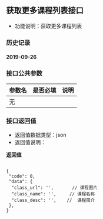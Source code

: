 ## 获取更多课程列表接口
+ 功能说明：获取更多课程列表

### 历史记录

#### 2019-09-26

### 接口公共参数
|参数名		   		|是否必填	|说明			    			|
|:------------------|:----------|:------------------------------|
|无		|		  	|    	  			|


### 接口返回值
+ 返回值数据类型：json
+ 返回值说明：

**返回值**  

```

{
 "code": 0,
 "data": {
  "class_url": '',       // 课程图片
  "class_name": '',     // 课程名称
  "class_desc": '',    //  课程简介
 },
}
```
